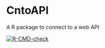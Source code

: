 # CntoAPI
A R package to connect to a web API
<!-- badges: start -->
  [![R-CMD-check](https://github.com/liuhuaide/CntoAPI/actions/workflows/R-CMD-check.yaml/badge.svg)](https://github.com/liuhuaide/CntoAPI/actions/workflows/R-CMD-check.yaml)
  <!-- badges: end -->
